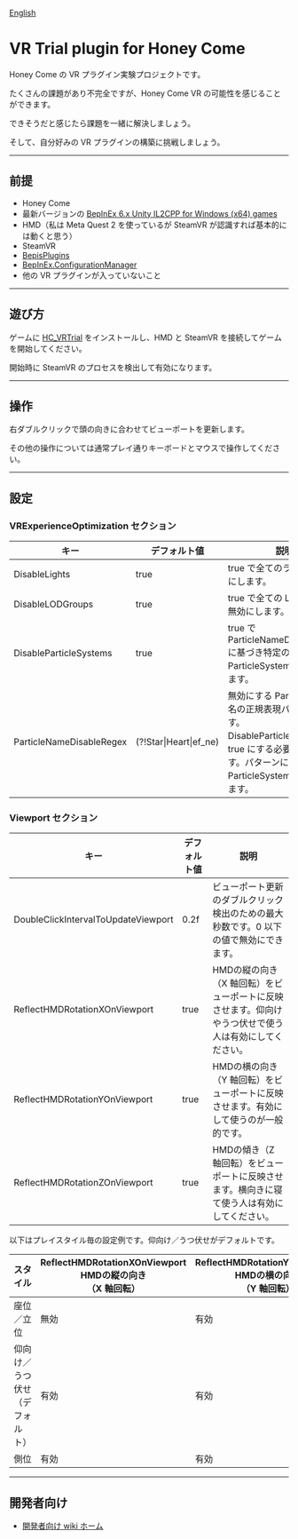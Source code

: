 [English](README.md)

# VR Trial plugin for Honey Come
Honey Come の VR プラグイン実験プロジェクトです。

たくさんの課題があり不完全ですが、Honey Come VR の可能性を感じることができます。

できそうだと感じたら課題を一緒に解決しましょう。

そして、自分好みの VR プラグインの構築に挑戦しましょう。

----

## 前提
- Honey Come
- 最新バージョンの [BepInEx 6.x Unity IL2CPP for Windows (x64) games](https://builds.bepinex.dev/projects/bepinex_be)
- HMD（私は Meta Quest 2 を使っているが SteamVR が認識すれば基本的には動くと思う）
- SteamVR
- [BepisPlugins](https://github.com/IllusionMods/BepisPlugins/)
- [BepInEx.ConfigurationManager](https://github.com/BepInEx/BepInEx.ConfigurationManager)
- 他の VR プラグインが入っていないこと

----

## 遊び方
ゲームに [HC_VRTrial](https://github.com/toydev/HC_VRTrial/releases) をインストールし、HMD と SteamVR を接続してゲームを開始してください。

開始時に SteamVR のプロセスを検出して有効になります。

----

## 操作
右ダブルクリックで頭の向きに合わせてビューポートを更新します。

その他の操作については通常プレイ通りキーボードとマウスで操作してください。

----

## 設定
### VRExperienceOptimization セクション
|キー|デフォルト値|説明|
|----|----|----|
|DisableLights|true|true で全てのライトを無効にします。|
|DisableLODGroups|true|true で全ての LODGroup を無効にします。|
|DisableParticleSystems|true|true で ParticleNameDisableRegex に基づき特定の ParticleSystem を無効にします。|
|ParticleNameDisableRegex|(?!Star\|Heart\|ef_ne)|無効にする ParticleSystem 名の正規表現パターンです。DisableParticleSystems を true にする必要があります。パターンにマッチする ParticleSystem を無効にします。|

### Viewport セクション
|キー|デフォルト値|説明|
|----|----|----|
|DoubleClickIntervalToUpdateViewport|0.2f|ビューポート更新のダブルクリック検出のための最大秒数です。0 以下の値で無効にできます。|
|ReflectHMDRotationXOnViewport|true|HMDの縦の向き（X 軸回転）をビューポートに反映させます。仰向けやうつ伏せで使う人は有効にしてください。|
|ReflectHMDRotationYOnViewport|true|HMDの横の向き（Y 軸回転）をビューポートに反映させます。有効にして使うのが一般的です。|
|ReflectHMDRotationZOnViewport|true|HMDの傾き（Z 軸回転）をビューポートに反映させます。横向きに寝て使う人は有効にしてください。|

以下はプレイスタイル毎の設定例です。仰向け／うつ伏せがデフォルトです。

|スタイル|ReflectHMDRotationXOnViewport<br>HMDの縦の向き<br>（X 軸回転）|ReflectHMDRotationYOnViewport<br>HMDの横の向き<br>（Y 軸回転）|ReflectHMDRotationZOnViewport<br>HMDの傾き<br>（Z 軸回転）|
|----|----|----|----|
|座位／立位|無効|有効|無効|
|仰向け／うつ伏せ（デフォルト）|有効|有効|有効|
|側位|有効|有効|有効|

----

## 開発者向け

- [開発者向け wiki ホーム](https://github.com/toydev/HC_VRTrial/wiki/Home.ja) 
